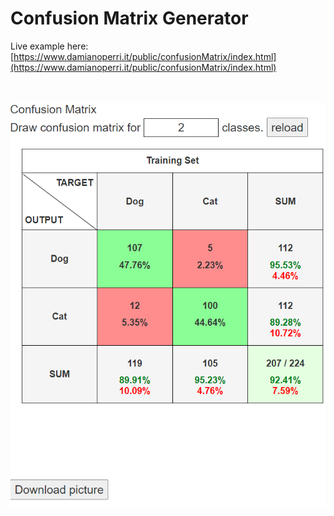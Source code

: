 # Confusion Matrix Generator
Live example here: [https://www.damianoperri.it/public/confusionMatrix/index.html](https://www.damianoperri.it/public/confusionMatrix/index.html)


<br><br>
<img width="600" src="exampleImage.png?raw=true">